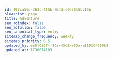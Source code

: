 ```yaml
---
id: 897ca55c-363c-415b-96dd-c0a3615bc16b
blueprint: page
title: Adventure
seo_noindex: false
seo_nofollow: false
seo_canonical_type: entry
sitemap_change_frequency: weekly
sitemap_priority: 0.5
updated_by: ee0f6187-f16a-43d2-a83a-e119164096b9
updated_at: 1730074183
---
```

